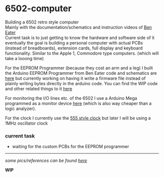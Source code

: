 # 6502-computer  
  
Building a 6502 retro style computer    
Mainly with the documentation/schematics and instruction videos of [Ben Eater](https://www.youtube.com/@BenEater)    
Current task is to just getting to know the hardware and software side of it eventually the goal is building a personal computer with actual PCBs (instead of breadboards), extension cards, full display and keyboard functionality. Similar to the Apple 1, Commodore type computers. (which will take a looong time)      

For the EEPROM Programmer (because they cost an arm and a leg) I built the Arduino EEPROM Programmer from Ben Eater code and schematics are [here](https://github.com/beneater/eeprom-programmer) but currently working on having it write a firmware file instead of plainly writing bytes directly in the arduino code. You can find the WIP code and other related things to it [here](eeprom-programmer/) 
    
For monitoring the I/O lines etc. of the 6502 I use a Arduino Mega programmed as a monitor device [here](6502-monitor/) (which is also way cheaper than a logic analyzer).    

For the clock I currently use the [555 style clock](https://eater.net/schematics/clock.png) but later I will be using a 1MHz oscillator clock   

### current task
- waiting for the custom PCBs for the EEPROM programmer

---
_some pics/references can be found [here](docs/misc/)_  


**WIP**   
